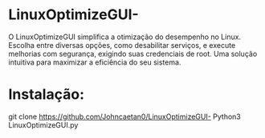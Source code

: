 # LinuxOptimizeGUI-
O LinuxOptimizeGUI simplifica a otimização do desempenho no Linux. Escolha entre diversas opções, como desabilitar serviços, e execute melhorias com segurança, exigindo suas credenciais de root. Uma solução intuitiva para maximizar a eficiência do seu sistema.


# Instalação:

git clone https://github.com/Johncaetan0/LinuxOptimizeGUI-
Python3 LinuxOptimizeGUI.py
